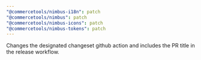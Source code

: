 ```yaml
---
"@commercetools/nimbus-i18n": patch
"@commercetools/nimbus": patch
"@commercetools/nimbus-icons": patch
"@commercetools/nimbus-tokens": patch
---
```


Changes the designated changeset github action and includes the PR title in the
release workflow.
